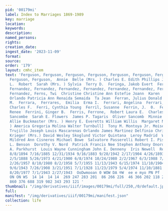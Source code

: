 ```yaml
---
pid: '00179mi'
label: Index to Marriages 1869-1989
key: marriage
location: 
keywords: 
description: 
named_persons: 
rights: 
creation_date: 
ingest_date: '2023-11-09'
format: 
source: 
order: '179'
layout: cmhc_item
text: 'Ferguson, Ferguson, Ferguson, Ferguson, Ferguson, Ferguson, Ferguson, Ferguson,
  Ferguson, Ferguson,  Annie  Belle (Mrs. ) Charles E. Edith Phillips Jennie  Leon
  L.  Robert  Sarah (Mrs. ) Sylvia  Terry D.  Feringa, Jakob Evert  Fern, Theresse  Fernandez,
  Fernandez, Fernandez, Fernandez, Fernandez, Fernandez, Fernandez, Fernandez, Fernandez,
  Fernandez, Ferns, Twi  Christine Christine Ann Estefie Joann  Karen  Mary Elaine
  Orlando Patricia Ann Renaida Semaida  Ta Jean  Ferran, Julius Donald  Ferran, Mary
  M.  Ferrara,  Ferrares,  Emilia  Erma I.  Ferrari, Angelina  Ferrari, Marcie  Ferren,
  Charles F.  Ferri, Cynthia Young  Ferril, Susanne  Ferrin, J.  0.  Ferrin, Rebecca
  Renee  Ferrini, Ginger B.  Ferris, Ferrone,  Robert Laura E.  Charles F. Belyea  .Barney
  Sancombe  Sarah E. Flowers  James P. Tagaris  Oliver Sancomb  Minnie Mae Mitchell
  Allie Buckmaster (Mrs. ) Henry E. Everetts William Willis  Margaret Nagle (Mrs.
  ) America Gregoria Molina Walter Turnbull]  Tony M. Montoya Jr. Moises Medina  Acarcinio
  Trujillo Joseph Louis Mascarenas Orlando James Martinez Delfinio Chris Tafoya Rita
  Krieger (Mrs.) David Wesley Skoglund Victor Quintana  Leroy Madrid  William K. Bayless
  Mildred Ann Cisneros Michael Bowe  Salvatore Passerelli Robert I. Pisquale Briglio  Kennedy  Charles
  L. Benson  Dorothy V. Nord  Patrick Francis Nee Stephen Anthony Onorofskie Belle
  A. Parkhurst  Louis Wayne Cunningham John E. Denneny  Iris Newell  Rex Zachary  169  4/12/1882
  8/8/1894 7/16/1885 12/31/1934 9/16/1883 9/28/1942 2/17/1904 4/26/1893 3/12/1881
  2/5/1888 5/26/1973 4/21/1900 6/8/1974 10/24/1980 2/2/1967 6/3/1988 7/15/1983 11/24/1977
  2/26/1957 8/10/1980 8/2/1958 5/7/1955 11/13/1943 6/15/1974 11/10/1904 7/25/1909
  9/6/1943 7/26/1908 3/21/1951 7/1/1928 11/23/1979 5/4/1974 11/10/1881 12/26/1978
  8/20/1977 7/1/1943 2/27/1943  OoDwmooan 0 WOW DA ®W  ee e myo PN Pf  488 15 14  14  oO  14  mo
  ON ON WS  14 14  14 14  269 247 283 201  86 266 226  46 366 202 118 295  26  97
  860 376 688 319 982 343 293 121 '
thumbnail: "/img/derivatives/iiif/images/00179mi/full/250,/0/default.jpg"
full: 
manifest: "/img/derivatives/iiif/00179mi/manifest.json"
collection: life
---
```


